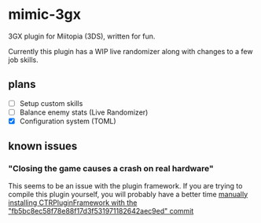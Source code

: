 # mimic-3gx

3GX plugin for Miitopia (3DS), written for fun.

Currently this plugin has a WIP live randomizer along with changes to a few job skills.

## plans

- [ ] Setup custom skills
- [ ] Balance enemy stats (Live Randomizer)
- [x] Configuration system (TOML)

## known issues

### "Closing the game causes a crash on real hardware"

This seems to be an issue with the plugin framework. If you are trying to compile this plugin yourself, you will probably have a better time [manually installing CTRPluginFramework with the "fb5bc8ec58f78e88f17d3f531971182642aec9ed" commit](https://gitlab.com/thepixellizeross/ctrpluginframework/-/commit/fb5bc8ec58f78e88f17d3f531971182642aec9ed)
